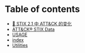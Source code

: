 # Table of contents

* [🍏 STIX 2.1 中 ATT\&CK 的变化](README.md)
* [ATT\&CK® STIX Data](<README (1).md>)
* [USAGE](USAGE.md)
* [index](index.md)
* [Utilities](util/README.md)
